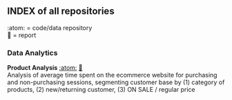 ## INDEX of all repositories

:atom: = code/data repository <br> :book: = report

### Data Analytics

**Product Analysis** [:atom:](https://github.com/leonardocerliani/TC_projects/tree/main/Product_Analysis_TC)  [:book:](https://leonardoc.netlify.app/showcase/product_analysis_psaraki/product_analysis)
<br> Analysis of average time spent on the ecommerce website for purchasing and non-purchasing sessions, segmenting customer base by (1) category of products, (2) new/returning customer, (3) ON SALE / regular price






